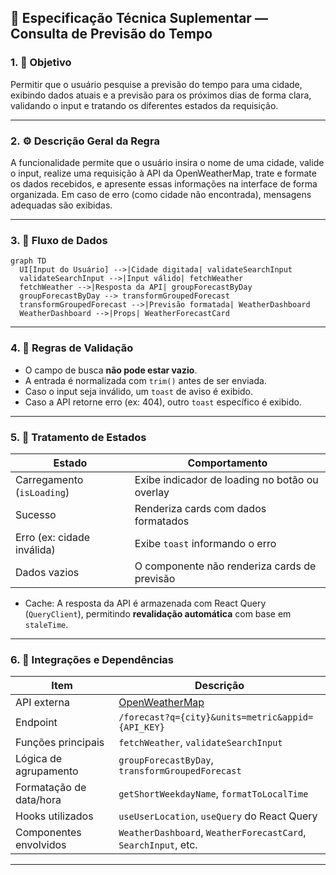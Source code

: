 
## 📄 Especificação Técnica Suplementar — Consulta de Previsão do Tempo

### 1. 🎯 Objetivo
Permitir que o usuário pesquise a previsão do tempo para uma cidade, exibindo dados atuais e a previsão para os próximos dias de forma clara, validando o input e tratando os diferentes estados da requisição.

---

### 2. ⚙️ Descrição Geral da Regra
A funcionalidade permite que o usuário insira o nome de uma cidade, valide o input, realize uma requisição à API da OpenWeatherMap, trate e formate os dados recebidos, e apresente essas informações na interface de forma organizada. Em caso de erro (como cidade não encontrada), mensagens adequadas são exibidas.

---

### 3. 🔁 Fluxo de Dados

```mermaid
graph TD
  UI[Input do Usuário] -->|Cidade digitada| validateSearchInput
  validateSearchInput -->|Input válido| fetchWeather
  fetchWeather -->|Resposta da API| groupForecastByDay
  groupForecastByDay --> transformGroupedForecast
  transformGroupedForecast -->|Previsão formatada| WeatherDashboard
  WeatherDashboard -->|Props| WeatherForecastCard
```

---

### 4. 🧠 Regras de Validação
- O campo de busca **não pode estar vazio**.
- A entrada é normalizada com `trim()` antes de ser enviada.
- Caso o input seja inválido, um `toast` de aviso é exibido.
- Caso a API retorne erro (ex: 404), outro `toast` específico é exibido.

---

### 5. 🔄 Tratamento de Estados

| Estado | Comportamento |
|--------|----------------|
| Carregamento (`isLoading`) | Exibe indicador de loading no botão ou overlay |
| Sucesso | Renderiza cards com dados formatados |
| Erro (ex: cidade inválida) | Exibe `toast` informando o erro |
| Dados vazios | O componente não renderiza cards de previsão |

- Cache: A resposta da API é armazenada com React Query (`QueryClient`), permitindo **revalidação automática** com base em `staleTime`.

---

### 6. 🧩 Integrações e Dependências

| Item | Descrição |
|------|-----------|
| API externa | [OpenWeatherMap](https://openweathermap.org/) |
| Endpoint | `/forecast?q={city}&units=metric&appid={API_KEY}` |
| Funções principais | `fetchWeather`, `validateSearchInput` |
| Lógica de agrupamento | `groupForecastByDay`, `transformGroupedForecast` |
| Formatação de data/hora | `getShortWeekdayName`, `formatToLocalTime` |
| Hooks utilizados | `useUserLocation`, `useQuery` do React Query |
| Componentes envolvidos | `WeatherDashboard`, `WeatherForecastCard`, `SearchInput`, etc. |

---
